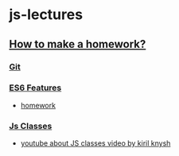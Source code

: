 # js-lectures
[How to make a homework?](./homework-guidelines.md)
---
### [Git](https://slides.com/danielsuleiman/git#/)
### [ES6 Features](https://slides.com/danielsuleiman/es6#/)
- [homework](./es6/codewars.md)
### [Js Classes](https://kirilknysh.github.io/js-classes-talk/#/)
- [youtube about JS classes video by kiril knysh](https://youtu.be/O462BetYst8)
